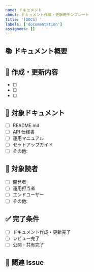 ```yaml
---
name: ドキュメント
about: ドキュメント作成・更新用テンプレート
title: '[DOCS] '
labels: ['documentation']
assignees: []
---
```


## 📚 ドキュメント概要

<!-- 作成・更新するドキュメントの概要 -->

## 🎯 作成・更新内容

<!-- 具体的な作業内容をチェックリストで記載 -->

- [ ]
- [ ]
- [ ]

## 📝 対象ドキュメント

<!-- 対象となるドキュメントファイル -->

- [ ] README.md
- [ ] API 仕様書
- [ ] 運用マニュアル
- [ ] セットアップガイド
- [ ] その他:

## 👥 対象読者

<!-- ドキュメントの想定読者 -->

- [ ] 開発者
- [ ] 運用担当者
- [ ] エンドユーザー
- [ ] その他:

## ✅ 完了条件

- [ ] ドキュメント作成・更新完了
- [ ] レビュー完了
- [ ] 公開・共有完了

## 🔗 関連 Issue

<!-- 関連する他の Issue があれば記載 -->

